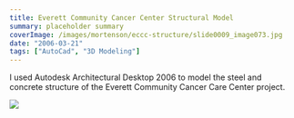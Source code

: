 ```yaml
---
title: Everett Community Cancer Center Structural Model
summary: placeholder summary
coverImage: /images/mortenson/eccc-structure/slide0009_image073.jpg
date: "2006-03-21"
tags: ["AutoCad", "3D Modeling"]
---
```


I used Autodesk Architectural Desktop 2006 to model the steel and concrete structure of the Everett Community Cancer Care Center project.

![](/images/mortenson/eccc-structure/slide0009_image075.jpg)
